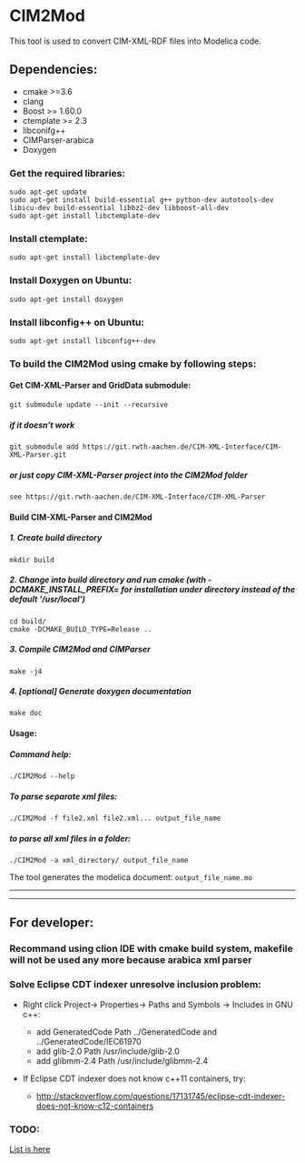 # CIM2Mod

This tool is used to convert CIM-XML-RDF files into Modelica code.

## Dependencies:
* cmake >=3.6
* clang
* Boost >= 1.60.0
* ctemplate >= 2.3
* libconifg++
* CIMParser-arabica
* Doxygen

### Get the required libraries:

    sudo apt-get update
    sudo apt-get install build-essential g++ python-dev autotools-dev libicu-dev build-essential libbz2-dev libboost-all-dev
    sudo apt-get install libctemplate-dev
### Install ctemplate:
    sudo apt-get install libctemplate-dev
### Install Doxygen on Ubuntu:
	sudo apt-get install doxygen

### Install libconfig++ on Ubuntu:
    sudo apt-get install libconfig++-dev


### To build the CIM2Mod using cmake by following steps:

#### Get CIM-XML-Parser and GridData submodule:

    git submodule update --init --recursive
    
##### if it doesn't work
    
    git submodule add https://git.rwth-aachen.de/CIM-XML-Interface/CIM-XML-Parser.git

#####  or just copy CIM-XML-Parser project into the CIM2Mod folder
    
    see https://git.rwth-aachen.de/CIM-XML-Interface/CIM-XML-Parser

#### Build CIM-XML-Parser and CIM2Mod

##### 1. Create build directory

    mkdir build

##### 2. Change into build directory and run cmake (with -DCMAKE_INSTALL_PREFIX=<PREFIX> for installation under <PREFIX> directory instead of the default '/usr/local')

    cd build/
    cmake -DCMAKE_BUILD_TYPE=Release ..

##### 3. Compile CIM2Mod and CIMParser

    make -j4

##### 4. [optional] Generate doxygen documentation

    make doc

#### Usage:
##### Command help:

    ./CIM2Mod --help

##### To parse separate xml files:

    ./CIM2Mod -f file2.xml file2.xml... output_file_name 

##### to parse all xml files in a folder:

    ./CIM2Mod -a xml_directory/ output_file_name
    
  The tool generates the modelica document: `output_file_name.mo`

***

***
## For developer:
### Recommand using clion IDE with cmake build system, makefile will not be used any more because arabica xml parser

### Solve Eclipse CDT indexer unresolve inclusion problem:
* Right click Project-> Properties-> Paths and Symbols -> Includes in GNU c++:

  * add GeneratedCode Path ../GeneratedCode and ../GeneratedCode/IEC61970
  * add glib-2.0 Path /usr/include/glib-2.0
  * add glibmm-2.4 Path /usr/include/glibmm-2.4

* If Eclipse CDT indexer does not know c++11 containers, try:
  * http://stackoverflow.com/questions/17131745/eclipse-cdt-indexer-does-not-know-c12-containers

### TODO:
  [List is here](TODO.md)
